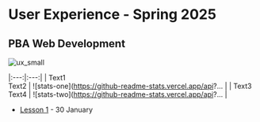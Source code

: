# User Experience - Spring 2025
## PBA Web Development
![ux_small](https://github.com/user-attachments/assets/301941d6-924d-424f-9c95-b3a431c98f0b)

|:---:|:---:|
| Text1 <br/> Text2 | ![stats-one](https://github-readme-stats.vercel.app/api?... |
| Text3 <br/> Text4 | ![stats-two](https://github-readme-stats.vercel.app/api?... |

- [Lesson 1](https://github.com/arturomorarioja-kea/WD_UX_F25/blob/main/Lesson01/README.md) - 30 January
